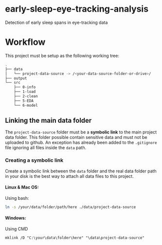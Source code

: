 # early-sleep-eye-tracking-analysis
Detection of early sleep spans in eye-tracking data

# Workflow
This project must be setup as the following working tree:

```bash
.
├── data
│   └── project-data-source -> /<your-data-source-folder-or-drive>/
├── output
└── src
    ├── 0-info
    ├── 1-load
    ├── 2-clean
    ├── 5-EDA
    └── 6-model
```

## Linking the main data folder
The ```project-data-source``` folder must be a **symbolic link** to the main project data folder. This folder possible contain sensitive data and must not be uploaded to github. An exception has already been added to the ```.gitignore``` file ignoring all files inside the ```data``` path.

### Creating a symbolic link
Create a symbolic link between the ```data``` folder and the real data folder path in your disk is the best way to attach all data files to this project.

#### Linux & Mac OS:
Using bash:

```bash
ln -s /your/data/folder/path/here ./data/project-data-source
```
#### Windows:
Using CMD

```CMD
mklink /D "C:\your\data\folder\here" "\data\project-data-source"
```



